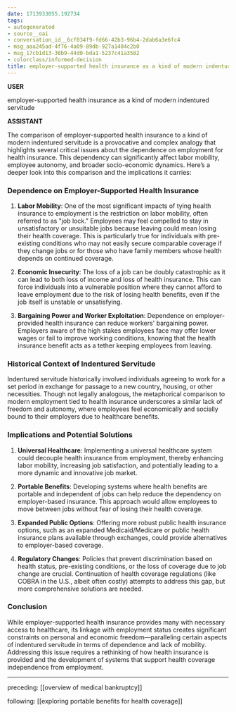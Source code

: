 ```yaml
---
date: 1713933055.192734
tags:
- autogenerated
- source__oai
- conversation_id__6cf034f9-fd66-42b3-96b4-2dab6a3e6fc4
- msg_aaa245ad-4f76-4a09-89db-927a1404c2b0
- msg_17cb1d13-38b9-44d0-bda1-5237c41a3582
- colorclass/informed-decision
title: employer-supported health insurance as a kind of modern indentured servitude
---
```


**USER**

employer-supported health insurance as a kind of modern indentured servitude


**ASSISTANT**

The comparison of employer-supported health insurance to a kind of modern indentured servitude is a provocative and complex analogy that highlights several critical issues about the dependence on employment for health insurance. This dependency can significantly affect labor mobility, employee autonomy, and broader socio-economic dynamics. Here’s a deeper look into this comparison and the implications it carries:

### Dependence on Employer-Supported Health Insurance

1. **Labor Mobility**: One of the most significant impacts of tying health insurance to employment is the restriction on labor mobility, often referred to as "job lock." Employees may feel compelled to stay in unsatisfactory or unsuitable jobs because leaving could mean losing their health coverage. This is particularly true for individuals with pre-existing conditions who may not easily secure comparable coverage if they change jobs or for those who have family members whose health depends on continued coverage.

2. **Economic Insecurity**: The loss of a job can be doubly catastrophic as it can lead to both loss of income and loss of health insurance. This can force individuals into a vulnerable position where they cannot afford to leave employment due to the risk of losing health benefits, even if the job itself is unstable or unsatisfying.

3. **Bargaining Power and Worker Exploitation**: Dependence on employer-provided health insurance can reduce workers' bargaining power. Employers aware of the high stakes employees face may offer lower wages or fail to improve working conditions, knowing that the health insurance benefit acts as a tether keeping employees from leaving.

### Historical Context of Indentured Servitude

Indentured servitude historically involved individuals agreeing to work for a set period in exchange for passage to a new country, housing, or other necessities. Though not legally analogous, the metaphorical comparison to modern employment tied to health insurance underscores a similar lack of freedom and autonomy, where employees feel economically and socially bound to their employers due to healthcare benefits.

### Implications and Potential Solutions

1. **Universal Healthcare**: Implementing a universal healthcare system could decouple health insurance from employment, thereby enhancing labor mobility, increasing job satisfaction, and potentially leading to a more dynamic and innovative job market.

2. **Portable Benefits**: Developing systems where health benefits are portable and independent of jobs can help reduce the dependency on employer-based insurance. This approach would allow employees to move between jobs without fear of losing their health coverage.

3. **Expanded Public Options**: Offering more robust public health insurance options, such as an expanded Medicaid/Medicare or public health insurance plans available through exchanges, could provide alternatives to employer-based coverage.

4. **Regulatory Changes**: Policies that prevent discrimination based on health status, pre-existing conditions, or the loss of coverage due to job change are crucial. Continuation of health coverage regulations (like COBRA in the U.S., albeit often costly) attempts to address this gap, but more comprehensive solutions are needed.

### Conclusion

While employer-supported health insurance provides many with necessary access to healthcare, its linkage with employment status creates significant constraints on personal and economic freedom—paralleling certain aspects of indentured servitude in terms of dependence and lack of mobility. Addressing this issue requires a rethinking of how health insurance is provided and the development of systems that support health coverage independence from employment.


---

preceding: [[overview of medical bankruptcy]]  


following: [[exploring portable benefits for health coverage]]